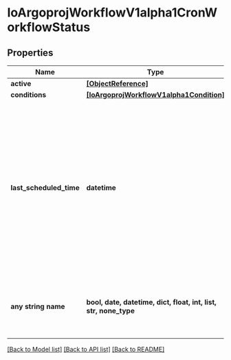 # IoArgoprojWorkflowV1alpha1CronWorkflowStatus


## Properties
Name | Type | Description | Notes
------------ | ------------- | ------------- | -------------
**active** | [**[ObjectReference]**](ObjectReference.md) |  | [optional] 
**conditions** | [**[IoArgoprojWorkflowV1alpha1Condition]**](IoArgoprojWorkflowV1alpha1Condition.md) |  | [optional] 
**last_scheduled_time** | **datetime** | Time is a wrapper around time.Time which supports correct marshaling to YAML and JSON.  Wrappers are provided for many of the factory methods that the time package offers. | [optional] 
**any string name** | **bool, date, datetime, dict, float, int, list, str, none_type** | any string name can be used but the value must be the correct type | [optional]

[[Back to Model list]](../README.md#documentation-for-models) [[Back to API list]](../README.md#documentation-for-api-endpoints) [[Back to README]](../README.md)


